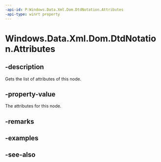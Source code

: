 ```yaml
---
-api-id: P:Windows.Data.Xml.Dom.DtdNotation.Attributes
-api-type: winrt property
---
```


<!-- Property syntax
public Windows.Data.Xml.Dom.XmlNamedNodeMap Attributes { get; }
-->

# Windows.Data.Xml.Dom.DtdNotation.Attributes

## -description
Gets the list of attributes of this node.

## -property-value
The attributes for this node.

## -remarks

## -examples

## -see-also
